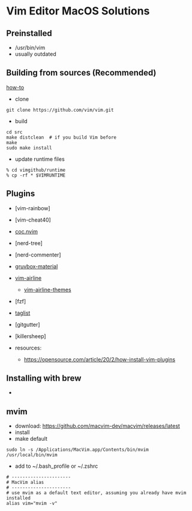# Vim Editor MacOS Solutions

## Preinstalled

- /usr/bin/vim
- usually outdated

## Building from sources (Recommended)

[how-to](https://www.vim.org/git.php)

- clone 
```
git clone https://github.com/vim/vim.git
```
- build
```
cd src
make distclean  # if you build Vim before
make
sudo make install
```
- update runtime files
```
% cd vimgithub/runtime
% cp -rf * $VIMRUNTIME
```
## Plugins
- [vim-rainbow]
- [vim-cheat40]
- [coc.nvim](https://github.com/neoclide/coc.nvim)
- [nerd-tree]
- [nerd-commenter]
- [gruvbox-material](https://www.vim.org/scripts/script.php?script_id=5814)
- [vim-airline]()
  - [vim-airline-themes](https://github.com/vim-airline/vim-airline-themes)
- [fzf]
- [taglist](http://vim-taglist.sourceforge.net/manual.html)
- [gitgutter]
- [killersheep]

- resources:
  - https://opensource.com/article/20/2/how-install-vim-plugins
  


## Installing with brew

- 

## mvim

- download: https://github.com/macvim-dev/macvim/releases/latest
- install
- make default
```
sudo ln -s /Applications/MacVim.app/Contents/bin/mvim /usr/local/bin/mvim
```
- add to ~/.bash_profile or ~/.zshrc
```
# ----------------------
# MacVim alias
# ----------------------
# use mvim as a default text editor, assuming you already have mvim installed
alias vim="mvim -v" 
```
